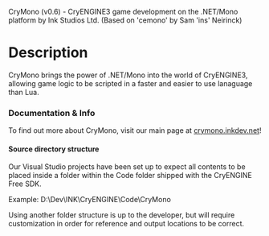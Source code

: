 CryMono (v0.6) - CryENGINE3 game development on the .NET/Mono platform
	by Ink Studios Ltd. (Based on 'cemono' by Sam 'ins\' Neirinck)

# Description
CryMono brings the power of .NET/Mono into the world of CryENGINE3, allowing game logic to be scripted in a faster and easier to use lanaguage than Lua.
	
### Documentation & Info
To find out more about CryMono, visit our main page at <a href="http://crymono.inkdev.net">crymono.inkdev.net</a>!

#### Source directory structure 
Our Visual Studio projects have been set up to expect all contents to be placed inside a folder within the Code folder shipped with the CryENGINE Free SDK.

Example:
D:\Dev\INK\CryENGINE\Code\CryMono

Using another folder structure is up to the developer, but will require customization in order for reference and output locations to be correct.
